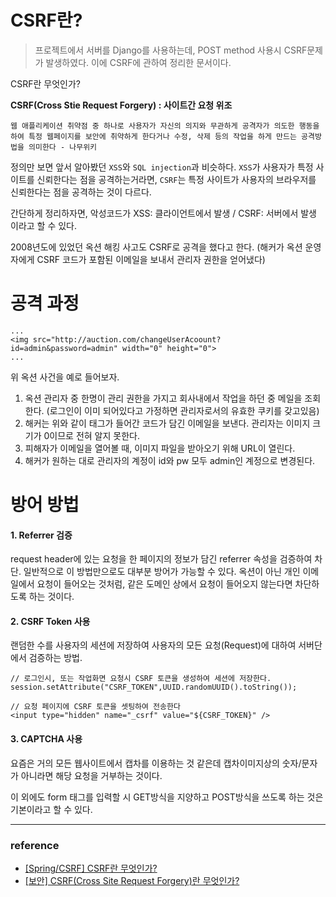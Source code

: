 # CSRF란?

> 프로젝트에서 서버를 Django를 사용하는데, POST method 사용시 CSRF문제가 발생하였다. 이에 CSRF에 관하여 정리한 문서이다.

  CSRF란 무엇인가?

**CSRF(Cross Stie Request Forgery) : 사이트간 요청 위조**
```
웹 애플리케이션 취약점 중 하나로 사용자가 자신의 의지와 무관하게 공격자가 의도한 행동을 하여 특정 웹페이지를 보안에 취약하게 한다거나 수정, 삭제 등의 작업을 하게 만드는 공격방법을 의미한다 - 나무위키
```

정의만 보면 앞서 알아봤던 `XSS`와 `SQL injection`과 비슷하다.
`XSS`가 사용자가 특정 사이트를 신뢰한다는 점을 공격하는거라면, `CSRF`는 특정 사이트가 사용자의 브라우저를 신뢰한다는 점을 공격하는 것이 다르다.

간단하게 정리하자면, 악성코드가
XSS: 클라이언트에서 발생 / CSRF: 서버에서 발생
이라고 할 수 있다.

2008년도에 있었던 옥션 해킹 사고도 CSRF로 공격을 했다고 한다. (해커가 옥션 운영자에게 CSRF 코드가 포함된 이메일을 보내서 관리자 권한을 얻어냈다)

# 공격 과정

```
...
<img src="http://auction.com/changeUserAcoount?id=admin&password=admin" width="0" height="0">
...
```

위 옥션 사건을 예로 들어보자.

1. 옥션 관리자 중 한명이 관리 권한을 가지고 회사내에서 작업을 하던 중 메일을 조회한다. (로그인이 이미 되어있다고 가정하면 관리자로서의 유효한 쿠키를 갖고있음)
2. 해커는 위와 같이 태그가 들어간 코드가 담긴 이메일을 보낸다. 관리자는 이미지 크기가 0이므로 전혀 알지 못한다.
3. 피해자가 이메일을 열어볼 때, 이미지 파일을 받아오기 위해 URL이 열린다.
4. 해커가 원하는 대로 관리자의 계정이 id와 pw 모두 admin인 계정으로 변경된다.

# 방어 방법

#### 1. Referrer 검증

request header에 있는 요청을 한 페이지의 정보가 담긴 referrer 속성을 검증하여 차단.
일반적으로 이 방법만으로도 대부분 방어가 가능할 수 있다.
옥션이 아닌 개인 이메일에서 요청이 들어오는 것처럼,
같은 도메인 상에서 요청이 들어오지 않는다면 차단하도록 하는 것이다.

#### 2. CSRF Token 사용

랜덤한 수를 사용자의 세션에 저장하여 사용자의 모든 요청(Request)에 대하여 서버단에서 검증하는 방법.

```
// 로그인시, 또는 작업화면 요청시 CSRF 토큰을 생성하여 세션에 저장한다. 
session.setAttribute("CSRF_TOKEN",UUID.randomUUID().toString()); 

// 요청 페이지에 CSRF 토큰을 셋팅하여 전송한다 
<input type="hidden" name="_csrf" value="${CSRF_TOKEN}" />
```

#### 3. CAPTCHA 사용

요즘은 거의 모든 웹사이트에서 캡차를 이용하는 것 같은데 캡차이미지상의 숫자/문자가 아니라면 해당 요청을 거부하는 것이다.

이 외에도 form 태그를 입력할 시 GET방식을 지양하고 POST방식을 쓰도록 하는 것은 기본이라고 할 수 있다.

------

### reference

* [[Spring/CSRF] CSRF란 무엇인가?](https://postitforhooney.tistory.com/entry/SpringCSRF-CSRF%EB%9E%80-%EB%AC%B4%EC%97%87%EC%9D%B8%EA%B0%80)
* [[보안] CSRF(Cross Site Request Forgery)란 무엇인가?](https://sj602.github.io/2018/07/14/what-is-CSRF/)
```

```